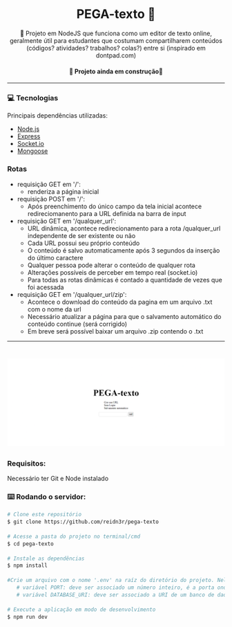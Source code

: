 <h1 align="center">PEGA-texto 📖</h1>

<p align="center">📝 Projeto em NodeJS que funciona como um editor de texto online, geralmente útil para estudantes que costumam compartilharem conteúdos (códigos? atividades? trabalhos? colas?) entre si (inspirado em dontpad.com) </p>

<h4 align="center">🚧 Projeto ainda em construção🚧</h4>

<hr>
  
### 💻 Tecnologias
Principais dependências utilizadas:
- [Node.js](https://nodejs.org/en/)
- [Express](https://expressjs.com/en/api.html)
- [Socket.io](https://socket.io/pt-br/docs/v4/)
- [Mongoose](https://mongoosejs.com/docs/populate.html)

### Rotas
- requisição GET em '/': 
    * renderiza a página inicial
- requisição POST em '/':
    * Após preenchimento do único campo da tela inicial acontece redireciomanento para a URL definida na barra de input
- requisição GET em '/qualquer_url':
    * URL dinâmica, acontece redirecionamento para a rota /qualquer_url independente de ser existente ou não
    * Cada URL possui seu próprio conteúdo
    * O conteúdo é salvo automaticamente após 3 segundos da inserção do último caractere
    * Qualquer pessoa pode alterar o conteúdo de qualquer rota
    * Alterações possíveis de perceber em tempo real (socket.io)
    * Para todas as rotas dinâmicas é contado a quantidade de vezes que foi acessada 
 - requisição GET em '/qualquer_url/zip':
    * Acontece o download do conteúdo da pagina em um arquivo .txt com o nome da url
    * Necessário atualizar a página para que o salvamento automático do conteúdo continue (será corrigido)
    * Em breve será possível baixar um arquivo .zip contendo o .txt

<hr>

<h1 align="center">
  <img alt="pega-texto" title="#PEGA-texto" src="./screenshots/img.png" />
</h1>

### Requisitos:
Necessário ter Git e Node instalado  


### ⌨️ Rodando o servidor:
```bash
# Clone este repositório
$ git clone https://github.com/reidn3r/pega-texto

# Acesse a pasta do projeto no terminal/cmd
$ cd pega-texto

# Instale as dependências
$ npm install

#Crie um arquivo com o nome '.env' na raíz do diretório do projeto. Nele, deve ser definido algumas variáveis de ambiente
   # variável PORT: deve ser associado um número inteiro, é a porta onde está rodando o servidor
   # variável DATABASE_URI: deve ser associado a URI de um banco de dados MongoDB

# Execute a aplicação em modo de desenvolvimento
$ npm run dev
